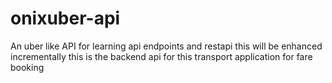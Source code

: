 # onixuber-api
An uber like API for learning api endpoints and restapi
this will be enhanced incrementally
this is the backend api for this transport application for fare booking
